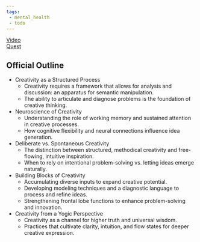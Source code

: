 ```yaml
---
tags:
 - mental_health
 - todo
---
```


[Video](https://youtu.be/y_SGTRg5ZIs)  
[Quest](https://docs.google.com/document/d/1z0rszvqSyvYHJHYlKLC7jIF2mgDKITxM0wVWaZp9sIE/edit?usp=sharing)  

## Official Outline
- Creativity as a Structured Process
  - Creativity requires a framework that allows for analysis and discussion: an apparatus for semantic manipulation.  
  - The ability to articulate and diagnose problems is the foundation of creative thinking.
- Neuroscience of Creativity
  - Understanding the role of working memory and sustained attention in creative processes.  
  - How cognitive flexibility and neural connections influence idea generation.
- Deliberate vs. Spontaneous Creativity
  - The distinction between structured, methodical creativity and free-flowing, intuitive inspiration.
  - When to rely on intentional problem-solving vs. letting ideas emerge naturally.
- Building Blocks of Creativity
  - Accumulating diverse inputs to expand creative potential.
  - Developing modeling techniques and a diagnostic language to process and refine ideas.
  - Strengthening frontal lobe functions to enhance problem-solving and innovation.
- Creativity from a Yogic Perspective
  - Creativity as a channel for higher truth and universal wisdom.
  - Practices that cultivate clarity, intuition, and flow states for deeper creative expression.

